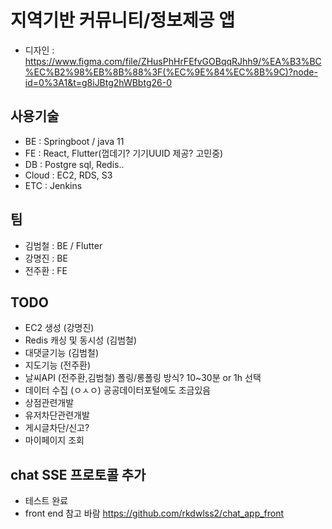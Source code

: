 # 지역기반 커뮤니티/정보제공 앱
 - 디자인 : https://www.figma.com/file/ZHusPhHrFEfvGOBqqRJhh9/%EA%B3%BC%EC%B2%98%EB%8B%88%3F(%EC%9E%84%EC%8B%9C)?node-id=0%3A1&t=g8iJBtg2hWBbtg26-0
 
## 사용기술
 - BE : Springboot / java 11
 - FE : React, Flutter(껍데기? 기기UUID 제공? 고민중)
 - DB : Postgre sql, Redis..
 - Cloud : EC2, RDS, S3
 - ETC : Jenkins

## 팀 
 - 김범철 : BE / Flutter
 - 강명진 : BE
 - 전주환 : FE

## TODO
- EC2 생성 (강명진)
- Redis 캐싱 및 동시성 (김범철) 
- 대댓글기능 (김범철)
- 지도기능 (전주환)
- 날씨API (전주환,김범철) 폴링/롱폴링 방식? 10~30분 or 1h 선택
- 데이터 수집 (ㅇㅅㅇ) 공공데이터포털에도 조금있음
- 상점관련개발
- 유저차단관련개발
- 게시글차단/신고?
- 마이페이지 조회
 
## chat SSE 프로토콜 추가
- 테스트 완료
- front end 참고 바람 https://github.com/rkdwlss2/chat_app_front
